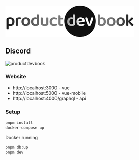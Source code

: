 
![](docs/productdevbook.png)

## Discord
![productdevbook](https://discordapp.com/api/guilds/982896043463180310/widget.png?style=shield)

### Website
* http://localhost:3000 - vue
* http://localhost:5000 - vue-mobile
* http://localhost:4000/graphql - api

### Setup

```properties
pnpm install
docker-compose up
```

Docker running
```properties
pnpm db:up
pnpm dev
```